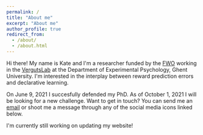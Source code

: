 ```yaml
---
permalink: /
title: "About me"
excerpt: "About me"
author_profile: true
redirect_from: 
  - /about/
  - /about.html
---
```


Hi there! My name is Kate and I'm a researcher funded by the [FWO](https://www.fwo.be/) working in the [VergutsLab](https://www.cogcomneurosci.com/) at the Department of Experimental Psychology, Ghent University. I'm  interested in the interplay between reward prediction errors and declarative learning. 

On June 9, 2021 I succesfully defended my PhD. As of October 1, 2021 I will be looking for a new challenge. Want to get in touch? You can send me an [email](kate.ergo@ugent.be) or shoot me a message through any of the social media icons linked below. 

I'm currently still working on updating my website!